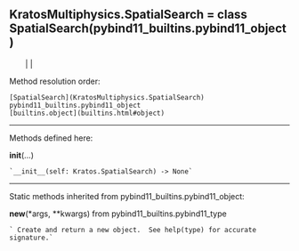   
**KratosMultiphysics.SpatialSearch** = class
SpatialSearch(pybind11_builtins.pybind11_object)  
---  
`    `|   |

Method resolution order:

    [SpatialSearch](KratosMultiphysics.SpatialSearch)
    pybind11_builtins.pybind11_object
    [builtins.object](builtins.html#object)

* * *

Methods defined here:  

**__init__**(...)

    `__init__(self: Kratos.SpatialSearch) -> None`

* * *

Static methods inherited from pybind11_builtins.pybind11_object:  

**__new__**(*args, **kwargs) from pybind11_builtins.pybind11_type

    ` Create and return a new object.  See help(type) for accurate signature.`

